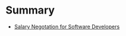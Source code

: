 # Summary

- [Salary Negotation for Software Developers](.lessons/salary-negotiation-for-software-developers.md)
